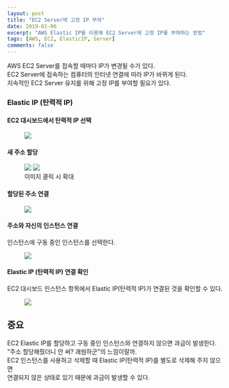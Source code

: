```yaml
---
layout: post
title: "EC2 Server에 고정 IP 부여"
date: 2019-01-06
excerpt: "AWS Elastic IP를 이용해 EC2 Server에 고정 IP를 부여하는 방법"
tags: [AWS, EC2, ElasticIP, Server]
comments: false
---
```


AWS EC2 Server를 접속할 때마다 IP가 변경될 수가 있다.  
EC2 Server에 접속하는 컴퓨터의 인터넷 연결에 따라 IP가 바뀌게 된다.  
지속적인 EC2 Server 유지를 위해 고정 IP를 부여할 필요가 있다.

### Elastic IP (탄력적 IP)

#### EC2 대시보드에서 탄력적 IP 선택

<figure>
	<a href="{{site.url}}/assets/img/post/ec2_elastic/ip_1.JPG"><img src="{{site.url}}/assets/img/post/ec2_elastic/ip_1.JPG"></a>
</figure>

#### 새 주소 할당

<figure class="half">
	<a href="{{site.url}}/assets/img/post/ec2_elastic/ip_2.JPG"><img src="{{site.url}}/assets/img/post/ec2_elastic/ip_2.JPG"></a>
	<a href="{{site.url}}/assets/img/post/ec2_elastic/ip_3.JPG"><img src="{{site.url}}/assets/img/post/ec2_elastic/ip_3.JPG"></a>
	<figcaption>이미지 클릭 시 확대</figcaption>
</figure>

#### 할당된 주소 연결

<figure>
	<a href="{{site.url}}/assets/img/post/ec2_elastic/ip_4.JPG"><img src="{{site.url}}/assets/img/post/ec2_elastic/ip_4.JPG"></a>
</figure>

#### 주소와 자신의 인스턴스 연결

인스턴스에 구동 중인 인스턴스를 선택한다.

<figure>
	<a href="{{site.url}}/assets/img/post/ec2_elastic/ip_5.JPG"><img src="{{site.url}}/assets/img/post/ec2_elastic/ip_5.JPG"></a>
</figure>

#### Elastic IP (탄력적 IP) 연결 확인

EC2 대시보드 인스턴스 항목에서 Elastic IP(탄력적 IP)가 연결된 것을 확인할 수 있다.

<figure>
	<a href="{{site.url}}/assets/img/post/ec2_elastic/ip_6.JPG"><img src="{{site.url}}/assets/img/post/ec2_elastic/ip_6.JPG"></a>
</figure>

## 중요

EC2 Elastic IP를 할당하고 구동 중인 인스턴스와 연결하지 않으면 과금이 발생한다.  
"주소 할당해줬더니 안 써? 괘씸하군"의 느낌이랄까.  
EC2 인스턴스를 사용하고 삭제할 때 Elastic IP(탄력적 IP)를 별도로 삭제해 주지 않으면  
연결되지 않은 상태로 있기 때문에 과금이 발생할 수 있다.
